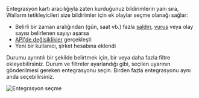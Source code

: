Entegrasyon kartı aracılığıyla zaten kurduğunuz bildirimlerin yanı sıra, Wallarm tetikleyicileri size bildirimler için ek olaylar seçme olanağı sağlar:

* Belirli bir zaman aralığından (gün, saat vb.) fazla [saldırı](../../../glossary-en.md#attack), [vuruş](../../../glossary-en.md#hit) veya olay sayısı belirlenen sayıyı aşarsa
* [API'de değişiklikler](../../../about-wallarm/api-discovery.md#tracking-changes-in-api) gerçekleşti
* Yeni bir kullanıcı, şirket hesabına eklendi

Durumu ayrıntılı bir şekilde belirtmek için, bir veya daha fazla filtre ekleyebilirsiniz. Durum ve filtreler ayarlandığı gibi, seçilen uyarının gönderilmesi gereken entegrasyonu seçin. Birden fazla entegrasyonu aynı anda seçebilirsiniz.

![Entegrasyon seçme](../../../images/user-guides/triggers/select-integration.png)